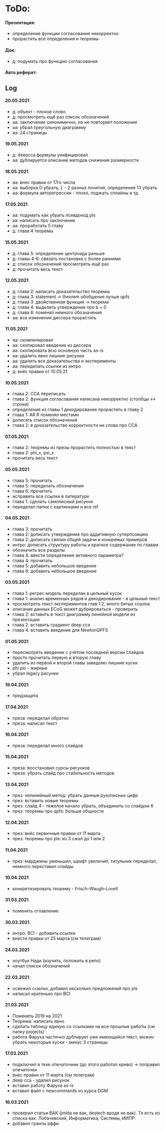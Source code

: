  # ToDo:

#### Презентация:
- определение функции согласования некорректно
- прорастить все определения и теоремы

#### Док:
- д: подумать про функцию согласования

#### Авто реферат:

## Log

#### 20.05.2021
- д: объект - плохое слово
- д: просмотреть ещё раз список обозначений
- аа: заключение синонимично, но не повторяет положения
- аа: убрал треугольную диаграмму
- аа: 24 страницы

#### 19.05.2021
- д: deepcca формулы унифицировал
- аа: дублируется описание методов снижения размерности 

#### 18.05.2021
- аа: внес правки от 17го числа
- аа: выборка D убрать, L - 2 разных понятия, определение 13 убрать
- аа: формула авторегрессии - плохо, поджать сплайны и тд

#### 17.05.2021
- аа: подумать как убрать псевдокод pls
- аа: написать про заключение
- аа: проработать 5 главу
- д: глава 4 теоремы

#### 15.05.2021
- д: глава 5: определение центроида раньше
- д: главы 4-6: связать постановки с более ранними
- д: список обозначений просмотреть ещё раз
- д: прочитать весь текст


#### 12.05.2021
- д: глава 2: написать доказательство теоремы
- д: глава 3: statement -> theorem обобщения лучше qpfs
- д: глава 3: двойственная функция -> теорема
- д: глава 4: выделить утверждение про b = 0
- д: глава 6: поменял немного обозначения
- аа: все изменения диссера прорастить

#### 11.05.2021
- аа: скомпилировал
- аа: скопировал введение из диссера
- аа: скопировать всю основную часть as-is
- аа: удалить явно лишние рисунки
- аа: удалить все доказательства и эксперименты
- аа: переделать ссылки из интро
- д: внёс правки от 10.05.21

#### 10.05.2021
- глава 2: CCA переписать
- глава 2: функция согласования написана некорректно (столбцы <-> строки)
- определения из главы 1 декодирование прорастить в главу 2
- глава 1: AR R поменял местами
- дописать список обозначений
- глава 2: в доказательстве корректности ни слова про CCA

#### 07.05.2021
- глава 2: теоремы из презы прорастить полностью в текст
- глава 2: phi_x, psi_x
- прочитать весь текст

#### 05.05.2021
- глава 5: прочитать
- глава 5: переделать обозначения
- глава 6: прочитать
- исправить все ссылки в литературе
- глава 1: сделать самописный рисунок
- переделал папки с картинками и все ref

#### 04.05.2021
- глава 3: прочитать
- глава 2: дописать утверждения про аддитивную суперпозицию
- глава 2: дописать связки общей задачи и конкреных примеров
- интро: дописать структуру работы и краткое содержание по главам
- обозначить все разделы
- глава 4: ввести определение активного параметра?
- глава 4: прочитать
- глава 5: добавить небольшое введение
- глава 6: добавить небольшое введение

#### 03.05.2021
- глава 1: регрес модель переделан в цельный кусок
- глава 1: анализ временных рядов и декодирование - в цельный текст
- просмотреть текст экспериментов глав 1 2, много битых ссылок
- описание данных ECoG может дубрироваться - проверить
- глава 2: вставить в текст диаграмму линейной модели из презентации
- глава 2: вставить градиент deep cca
- глава 4: вставить введение для NewtonQPFS

#### 01.05.2021
- пересмотреть введение с учётом последней версии слайдов
- просто прочитать первую и вторую главу
- удалить из первой и второй главы заведомо лишние куски
- phi psi - жирные
- убрал legacy рисунки

#### 19.04.2021
- предзащита

#### 17.04.2021
- преза: переделал обратно
- преза: написал текст

#### 16.04.2021
- преза: переделал много слайдов

#### 15.04.2021
- преза: восстановил сурсы рисунков
- преза: убрать слайд про стабильность методов

#### 13.04.2021
- през: нелинейный метод: убрать данные рукописных цифр
- през: вставить новые теоремы
- през: слайд 4 - тяжелое начало убрать, объединить со слайдом 6
- през: теоремы про qpfs: больше общности

#### 12.04.2021
- през: внёс первичные правки от 11 марта
- през: теоремы про pls: из 3 сжал до 1 или 2

#### 11.04.2021
- през: марджины уменьшил, шрифт увеличил, титульник переделал, немного переставил слайды.

#### 10.04.2021
- конкретизировать теорему - Frisch–Waugh–Lovell

#### 31.03.2021
- поменять оглавление

#### 30.03.2021
- интро: BCI - добавить ссылки
- внести правки от 25 марта (см телеграм)

#### 24.03.2021
- ноутбук Нади (изучить, положить в репо)
- начал список обозначений

#### 22.03.2021
- освежил ссылки, добавил несколько предложений про pls
- написал кратенько про BCI 

#### 21.03.2021
- Поменять 2019 на 2021
- Теорема: написать явно
- сделать таблицу единую со ссылками на все прошлые работы (см папку projects)
- работа Фаруха частично дублирует уже имеющийся текст, можно убрать некоторые куски - минус 3 страницы

#### 17.03.2021
 - подключил в техе опечаточник (до этого работал криво) -> поправил опечаточки
 - внес правки от 11 марта (см телеграм)
 - deep cca - удалил рисунок
 - вставил работу Фаруха as-is
 - вставил файл с newcommands из курса DGM

#### 16.03.2021
 - проверил статьи ВАК (jmlda не вак, destech вроде не вак). То есть из списка вак: Лобачевский, Информатика, Системы, ИИПР.
 - добавил гранты рффи.
